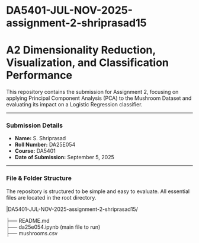 # DA5401-JUL-NOV-2025-assignment-2-shriprasad15
# A2 Dimensionality Reduction, Visualization, and Classification Performance

This repository contains the submission for Assignment 2, focusing on applying Principal Component Analysis (PCA) to the Mushroom Dataset and evaluating its impact on a Logistic Regression classifier.

---

### **Submission Details**

*   **Name:** S. Shriprasad 
*   **Roll Number:** DA25E054
*   **Course:** DA5401
*   **Date of Submission:** September 5, 2025

---


### **File & Folder Structure**

The repository is structured to be simple and easy to evaluate. All essential files are located in the root directory.



|DA5401-JUL-NOV-2025-assignment-2-shriprasad15/

├── README.md                          
├── da25e054.ipynb         (main file to run)          
├── mushrooms.csv  
